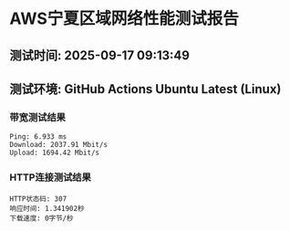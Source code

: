 # AWS宁夏区域网络性能测试报告
## 测试时间: 2025-09-17 09:13:49
## 测试环境: GitHub Actions Ubuntu Latest (Linux)

### 带宽测试结果
```
Ping: 6.933 ms
Download: 2037.91 Mbit/s
Upload: 1694.42 Mbit/s
```

### HTTP连接测试结果
```
HTTP状态码: 307
响应时间: 1.341902秒
下载速度: 0字节/秒
```

